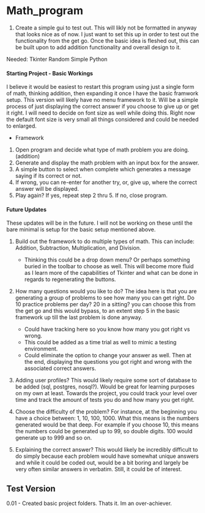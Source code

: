 # Math_program
1. Create a simple gui to test out. This will likly not be formatted in anyway that looks nice as of now. I just want to set this up in order to test out the functionality from the get go. Once the basic idea is fleshed out, this can be built upon to add addition functionality and overall design to it. 

Needed:
Tkinter
Random
Simple Python

#### Starting Project - Basic Workings
I believe it would be easiest to restart this program using just a single form of math, thinking addition, then expanding it once I have the basic framwork setup. This version will likely have no menu framework to it. Will be a simple process of just displaying the correct answer if you choose to give up or get it right. I will need to decide on font size as well while doing this. Right now the default font size is very small all things considered and could be needed to enlarged.

- Framework
1. Open program and decide what type of math problem you are doing. (addition)
2. Generate and display the math problem with an input box for the answer.
3. A simple button to select when complete which generates a message saying if its correct or not.
4. If wrong, you can re-enter for another try, or, give up, where the correct answer will be displayed.
5. Play again? If yes, repeat step 2 thru 5. If no, close program. 

#### Future Updates
These updates will be in the future. I will not be working on these until the bare minimal is setup for the basic setup mentioned above.
1. Build out the framework to do multiple types of math. This can include: Addition, Subtraction, Multiplication, and Division.
    - Thinking this could be a drop down menu? Or perhaps something buried in the toolbar to choose as well. This will become more fluid as I learn more of the capabilities of Tkinter and what can be done in regards to regenerating the buttons.

2. How many questions would you like to do? The idea here is that you are generating a group of problems to see how many you can get right. Do 10 practice problems per day? 20 in a sitting? you can choose this from the get go and this would bypass, to an extent step 5 in the basic framework up till the last problem is done anyway. 
    - Could have tracking here so you know how many you got right vs wrong.
    - This could be added as a time trial as well to mimic a testing environment.
    - Could eliminate the option to change your answer as well. Then at the end, displaying the questions you got right and wrong with the associated correct answers.

3. Adding user profiles? This would likely require some sort of database to be added (sql, postgres, nosql?). Would be great for learning purposes on my own at least. Towards the project, you could track your level over time and track the amount of tests you do and how many you get right.

4. Choose the difficulty of the problem? For instance, at the beginning you have a choice between: 1, 10, 100, 1000. What this means is the numbers generated would be that deep. For example if you choose 10, this means the numbers could be generated up to 99, so double digits. 100 would generate up to 999 and so on.

5. Explaining the correct answer? This would likely be incredibly difficult to do simply because each problem would have somewhat unique answers and while it could be coded out, would be a bit boring and largely be very often similar answers in verbatim. Still, it could be of interest.



Test Version
------------
0.01 - Created basic project folders. Thats it. Im an over-achiever.

